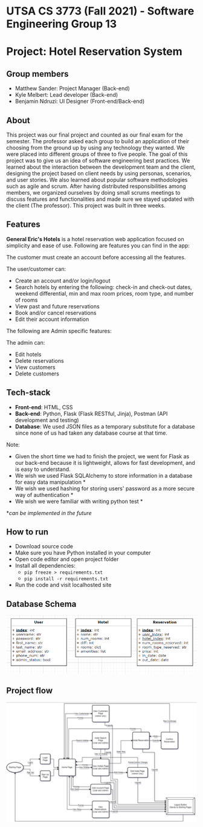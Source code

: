 # UTSA CS 3773 (Fall 2021) - Software Engineering Group 13

# Project: Hotel Reservation System

## Group members

- Matthew Sander: Project Manager (Back-end)
- Kyle Melbert: Lead developer (Back-end)
- Benjamin Ndruzi: UI Designer (Front-end/Back-end)

## About

This project was our final project and counted as our final exam for the semester. The professor asked each group to build an application of their choosing from the ground up by using any technology they wanted. We were placed into different groups of three to five people. The goal of this project was to give us an idea of software engineering best practices. We learned about the interaction between the development team and the client, designing the project based on client needs by using personas, scenarios, and user stories. We also learned about popular software methodologies such as agile and scrum. After having distributed responsibilities among members, we organized ourselves by doing small scrums meetings to discuss features and functionalities and made sure we stayed updated with the client (The professor). This project was built in three weeks.

## Features

**General Eric's Hotels** is a hotel reservation web application focused on simplicity and ease of use. Following are features you can find in the app:

The customer must create an account before accessing all the features.

The user/customer can:
- Create an account and/or login/logout
- Search hotels by entering the following: check-in and check-out dates, weekend differential, min and max room prices, room type, and number of rooms
- View past and future reservations
- Book and/or cancel reservations
- Edit their account information

The following are Admin specific features:

The admin can:
- Edit hotels
- Delete reservations
- View customers
- Delete customers

## Tech-stack

- **Front-end**: HTML, CSS
- **Back-end**: Python, Flask (Flask RESTful, Jinja), Postman (API development and testing)
- **Database**: We used JSON files as a temporary substitute for a database since none of us had taken any database course at that time.

Note: 
- Given the short time we had to finish the project, we went for Flask as our back-end because it is lightweight, allows for fast development, and is easy to understand.
- We wish we used Flask SQLAlchemy to store information in a database for easy data manipulation *
- We wish we used hashing for storing users' password as a more secure way of authentication *
- We wish we were familiar with writing python test *

*_can be implemented in the future_

## How to run

- Download source code
- Make sure you have Python installed in your computer
- Open code editor and open project folder
- Install all dependencies: 
    * `pip freeze > requirements.txt`
    * `pip install -r requirements.txt`
- Run the code and visit localhosted site


## Database Schema

![Database Schema](/other/db_schema.png)

## Project flow

![Project Flow](/other/project_flow.png)
